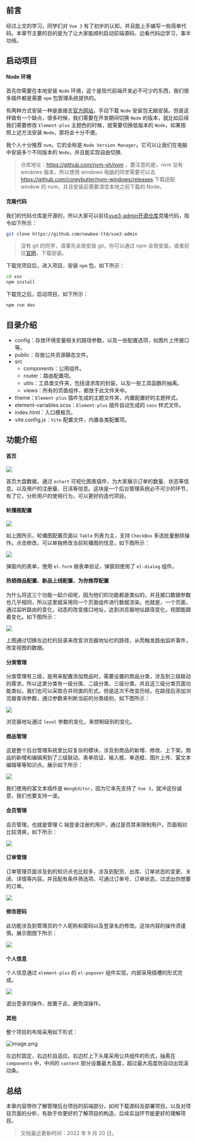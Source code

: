 ## 前言

经过上文的学习，同学们对 `Vue 3` 有了初步的认知，并且能上手编写一些简单代码。本章节主要的目的是为了让大家能顺利启动前端源码，边看代码边学习，事半功倍。

## 启动项目

#### Node 环境

首先你需要在本地安装 `Node` 环境，这个是现代前端开发必不可少的东西，我们很多插件都是需要 `npm` 包管理系统提供的。

有两种方式安装一种是直接去[官方网站](https://nodejs.org/zh-cn/)，手动下载 `Node` 安装包无脑安装。但是这样做有一个缺点，很多时候，我们需要在开发期间切换 `Node` 的版本，就比如后续我们需要修改 `Element-plus` 主题色的时候，就需要切换低版本的 `Node`，如果按照上述方法安装 `Node`，那将会十分不便。

我个人十分推荐 `nvm`，它的全称是 `Node Version Manager`。它可以让我们在电脑中安装多个不同版本的 `Node`，并且能实现自由切换.

> 仓库地址：https://github.com/nvm-sh/nvm ，要注意的是，nvm 没有 windows 版本，所以使用 windows 电脑的同学需要可以去 https://github.com/coreybutler/nvm-windows/releases 下载适配 window 的 nvm，并且安装前需要清空本地之前下载的 Node。

#### 克隆代码

我们的代码仓库是开源的，所以大家可以前往[vue3-admin开源仓库](https://github.com/newbee-ltd/vue3-admin)克隆代码，指令如下所示：

```bash
git clone https://github.com/newbee-ltd/vue3-admin
```

> 没有 git 的同学，请事先全局安装 git，你可以通过 npm 全局安装。或者前往[官网](https://git-scm.com/downloads)，下载安装。

下载完项目后，进入项目，安装 `npm` 包，如下所示：

```bash
cd xxx
npm install
```

下载完之后，启动项目，如下所示：

```bash
npm run dev
```

## 目录介绍

- config：存放环境变量相关的路径参数，以及一些配置选项，如图片上传接口等。
- public：存放公共资源静态文件。
- src
  - components：公用组件。
  - router：路由配置项。
  - utils：工具类文件夹，包括请求库的封装，以及一些工具函数的抽离。
  - views：所有的页面组件，都放于此文件夹中。
- theme：`Element-plus` 插件生成的主题文件夹，内置配置好的主题样式。
- element-variables.scss：`Element-plus` 插件自动生成的 `sass` 样式文件。
- index.html：入口模板页。
- vite.config.js：`Vite` 配置文件，内置各类配置项。

## 功能介绍

#### 首页

![](https://p3-juejin.byteimg.com/tos-cn-i-k3u1fbpfcp/0760ace06e5d4f0db022e21e56ec9221~tplv-k3u1fbpfcp-zoom-1.image)

首页大盘数据，通过 `echart` 可视化图表插件，为大家展示订单的数量、状态等信息。以及用户的注册量、日活等信息。这块是一个后台管理系统必不可少的环节，有了它，分析用户的使用行为，可以更好的迭代项目。

#### 轮播图配置

![](https://p3-juejin.byteimg.com/tos-cn-i-k3u1fbpfcp/44c3fde554b44ad88123d2971d71e3ba~tplv-k3u1fbpfcp-zoom-1.image)

如上图所示，轮播图配置页面以 `Table` 列表为主，支持 `CheckBox` 多选批量删除操作。点击修改，可以单独修改当前轮播图的信息，如下图所示：

![](https://p3-juejin.byteimg.com/tos-cn-i-k3u1fbpfcp/6c69b99021fd47119a6c4d2ab8ebf1db~tplv-k3u1fbpfcp-zoom-1.image)

弹窗内的表单，使用 `el-form` 做表单验证，弹窗则使用了 `el-dialog` 组件。

#### 热销商品配置、新品上线配置、为你推荐配置

为什么将这三个功能一起介绍呢，因为他们的功能都是类似的，并且接口数据参数也几乎相同，所以这里就采用同一个页面组件进行数据渲染。也就是，一个页面，通过监听路由的变化，动态的改变接口地址，达到浏览器地址路径变化，视图能跟着变化。如下图所示：

![](https://p3-juejin.byteimg.com/tos-cn-i-k3u1fbpfcp/282d4462493d4d2b916af7cbd2e1c53d~tplv-k3u1fbpfcp-zoom-1.image)

上图通过切换左边栏的目录来改变浏览器地址栏的路径，从而触发路由监听事件，改变视图的数据。

#### 分类管理

分类管理有三级，是用来配置添加商品时，需要设置的商品分类，涉及到三级联动的需求。所以这里分类有一级分类、二级分类、三级分类，并且这三级分类页面功能类似，我们也可以采取合并同类的形式。但是这次不改变历经，在路径后添加浏览器查询参数，通过参数来判断当前的分类级别，如下图所示：

![](https://p3-juejin.byteimg.com/tos-cn-i-k3u1fbpfcp/b6018360e8844897870aa0d000a5af90~tplv-k3u1fbpfcp-zoom-1.image)

浏览器地址通过 `level` 参数的变化，来控制级别的变化。

#### 商品管理

这是整个后台管理系统里比较复杂的模块，涉及到商品的新增、修改、上下架。商品的新增和编辑用到了三级联动、表单验证、输入框、单选框、图片上传、富文本编辑等等知识点。展示如下所示：

![](https://p3-juejin.byteimg.com/tos-cn-i-k3u1fbpfcp/348900d80fbc4230bc03f485dd6ac971~tplv-k3u1fbpfcp-zoom-1.image)

我们使用的富文本插件是 `WangEditor`，因为它率先支持了 `Vue 3`，就冲这份诚意，我们也要支持一波。

#### 会员管理

会员管理，也就是管理 C 端登录注册的用户，通过是否禁来限制用户。页面相对比较清爽，如下所示：

![](https://p3-juejin.byteimg.com/tos-cn-i-k3u1fbpfcp/d4866617b8234c7abb7546cc8f2d89a8~tplv-k3u1fbpfcp-zoom-1.image)

#### 订单管理

订单管理页面涉及到的知识点也比较多，涉及到配货、出库、订单状态的变更、关闭、详情等内容。并且配有条件筛选项，可通过订单号、订单状态，过滤出你想要的订单。

![](https://p3-juejin.byteimg.com/tos-cn-i-k3u1fbpfcp/63e0f0ce556e4ff28f7c9852e2d7afaf~tplv-k3u1fbpfcp-zoom-1.image)

#### 修改密码

此功能涉及到管理员的个人昵称和密码以及登录名的修改。这块内容的操作须谨慎。展示图图下所示：

![](https://p3-juejin.byteimg.com/tos-cn-i-k3u1fbpfcp/ef2afc03544741a394209c7e4d3ec52c~tplv-k3u1fbpfcp-zoom-1.image)

#### 个人信息

个人信息通过 `element-plus` 的 `el-popover` 组件实现，内部采用插槽的形式完成。

![](https://p3-juejin.byteimg.com/tos-cn-i-k3u1fbpfcp/98fd01ce9a55427eada47101e2923ede~tplv-k3u1fbpfcp-zoom-1.image)

退出登录的操作，放置于此，避免误操作。

#### 其他

整个项目的布局采用如下形式：

![image.png](https://p6-juejin.byteimg.com/tos-cn-i-k3u1fbpfcp/6817470ea59d4f35af35b0eee18ef6e8~tplv-k3u1fbpfcp-watermark.image)

左边栏固定，右边栏自适应。右边栏上下头尾采用公共组件的形式，抽离在 `components` 中，中间的 `content` 部分设置最大高度，超过最大高度则自动出现滚动条。

## 总结

本章内容带你了解管理后台项目的前端部分，如何下载源码及部署项目。以及对项目页面的分析，有助于你更好的了解项目的构造，后续实战环节能更好的理解项目。

> 文档最近更新时间：2022 年 9 月 20 日。
